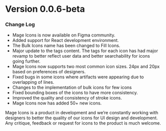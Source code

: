 # Version 0.0.6-beta

### Change Log 
- Mage Icons is now available on Figma community.
- Added support for React development environment.
- The Bulk Icons name has been changed to Fill Icons.
- Major update to the tags content. The tags for each icon has had major revamp to better reflect user data and better searchability for icons going further.
- Mage Icons now supports two most common icon sizes. 24px and 20px based on preferences of designers.
- Fixed bugs in some icons where artifacts were appearing due to overlapping of lines.
- Changes to the implementation of bulk icons for few icons
- Fixed bounding boxes of the icons to have more consistency.
- Improved the quality and consistency of stroke icons.
- Mage Icons now has added 50+ new icons.

Mage Icons is a product in development and we’re constantly working with designers to better the quality of our icons for UI design and development. Any critique, feedback or request for icons to the product is much welcome.